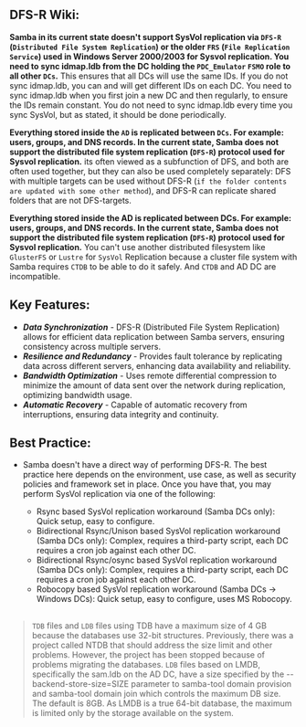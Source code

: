 ## DFS-R Wiki:

**Samba in its current state doesn't support SysVol replication via `DFS-R` (`Distributed File System Replication`) or the older `FRS` (`File Replication Service`) used in Windows Server 2000/2003 for Sysvol replication. You need to sync idmap.ldb from the DC holding the `PDC_Emulator` `FSMO` role to all other `DCs`.** This ensures that all DCs will use the same IDs. If you do not sync idmap.ldb, you can and will get different IDs on each DC. You need to sync idmap.ldb when you first join a new DC and then regularly, to ensure the IDs remain constant. You do not need to sync idmap.ldb every time you sync SysVol, but as stated, it should be done periodically.

**Everything stored inside the `AD` is replicated between `DCs`. For example: users, groups, and DNS records. In the current state, Samba does not support the distributed file system replication (`DFS-R`) protocol used for Sysvol replication.** its often viewed as a subfunction of DFS, and both are often used together, but they can also be used completely separately: DFS with multiple targets can be used without DFS-R (`if the folder contents are updated with some other method`), and DFS-R can replicate shared folders that are not DFS-targets.

**Everything stored inside the AD is replicated between DCs. For example: users, groups, and DNS records. In the current state, Samba does not support the distributed file system replication (`DFS-R`) protocol used for Sysvol replication.** You can't use another distributed filesystem like `GlusterFS` or `Lustre` for `SysVol` Replication because a cluster file system with Samba requires `CTDB` to be able to do it safely. And `CTDB` and AD DC are incompatible.



## Key Features:

- ***Data Synchronization*** -  DFS-R (Distributed File System Replication) allows for efficient data replication between Samba servers, ensuring consistency across multiple servers.
- ***Resilience and Redundancy*** - Provides fault tolerance by replicating data across different servers, enhancing data availability and reliability.
- ***Bandwidth Optimization*** - Uses remote differential compression to minimize the amount of data sent over the network during replication, optimizing bandwidth usage.
- ***Automatic Recovery*** - Capable of automatic recovery from interruptions, ensuring data integrity and continuity.


## Best Practice:

- Samba doesn't have a direct way of performing DFS-R. The best practice here depends on the environment, use case, as well as security policies and framework set in place. Once you have that, you may perform SysVol replication via one of the following:

   - Rsync based SysVol replication workaround (Samba DCs only): Quick setup, easy to configure.
   - Bidirectional Rsync/Unison based SysVol replication workaround (Samba DCs only): Complex, requires a third-party script, each DC requires a cron job against each other DC.
   - Bidirectional Rsync/osync based SysVol replication workaround (Samba DCs only): Complex, requires a third-party script, each DC requires a cron job against each other DC.
   - Robocopy based SysVol replication workaround (Samba DCs -> Windows DCs): Quick setup, easy to configure, uses MS Robocopy.



##
 > `TDB` files and `LDB` files using TDB have a maximum size of 4 GB because the databases use 32-bit structures. Previously, there was a project called NTDB that should address the size limit and other problems. However, the project has been stopped because of problems migrating the databases. `LDB` files based on LMDB, specifically the sam.ldb on the AD DC, have a size specified by the --backend-store-size=SIZE parameter to samba-tool domain provision and samba-tool domain join which controls the maximum DB size. The default is 8GB. As LMDB is a true 64-bit database, the maximum is limited only by the storage available on the system.
